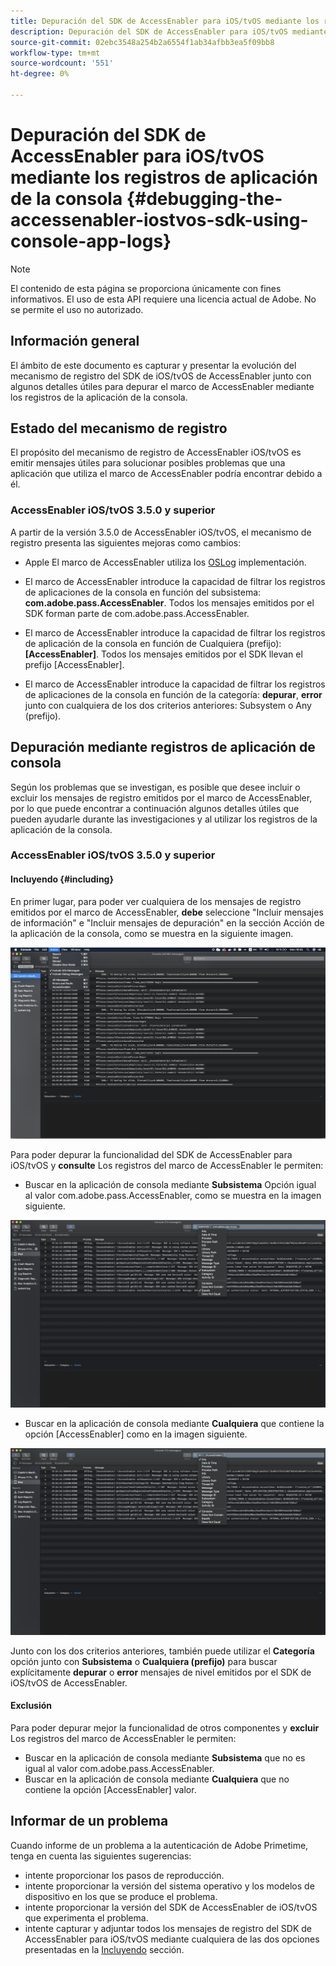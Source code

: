```yaml
---
title: Depuración del SDK de AccessEnabler para iOS/tvOS mediante los registros de aplicación de la consola
description: Depuración del SDK de AccessEnabler para iOS/tvOS mediante los registros de aplicación de la consola
source-git-commit: 02ebc3548a254b2a6554f1ab34afbb3ea5f09bb8
workflow-type: tm+mt
source-wordcount: '551'
ht-degree: 0%

---
```


# Depuración del SDK de AccessEnabler para iOS/tvOS mediante los registros de aplicación de la consola {#debugging-the-accessenabler-iostvos-sdk-using-console-app-logs}

>[!NOTE]
>
>El contenido de esta página se proporciona únicamente con fines informativos. El uso de esta API requiere una licencia actual de Adobe. No se permite el uso no autorizado.


## Información general

El ámbito de este documento es capturar y presentar la evolución del mecanismo de registro del SDK de iOS/tvOS de AccessEnabler junto con algunos detalles útiles para depurar el marco de AccessEnabler mediante los registros de la aplicación de la consola.

## Estado del mecanismo de registro

El propósito del mecanismo de registro de AccessEnabler iOS/tvOS es emitir mensajes útiles para solucionar posibles problemas que una aplicación que utiliza el marco de AccessEnabler podría encontrar debido a él.

### AccessEnabler iOS/tvOS 3.5.0 y superior

A partir de la versión 3.5.0 de AccessEnabler iOS/tvOS, el mecanismo de registro presenta las siguientes mejoras como cambios:

* Apple El marco de AccessEnabler utiliza los [OSLog](https://developer.apple.com/documentation/os/oslog) implementación.

* El marco de AccessEnabler introduce la capacidad de filtrar los registros de aplicaciones de la consola en función del subsistema: **com.adobe.pass.AccessEnabler**. Todos los mensajes emitidos por el SDK forman parte de com.adobe.pass.AccessEnabler.

* El marco de AccessEnabler introduce la capacidad de filtrar los registros de aplicación de la consola en función de Cualquiera (prefijo): **[AccessEnabler]**. Todos los mensajes emitidos por el SDK llevan el prefijo [AccessEnabler].

* El marco de AccessEnabler introduce la capacidad de filtrar los registros de aplicaciones de la consola en función de la categoría: **depurar**, **error** junto con cualquiera de los dos criterios anteriores: Subsystem o Any (prefijo).

## Depuración mediante registros de aplicación de consola

Según los problemas que se investigan, es posible que desee incluir o excluir los mensajes de registro emitidos por el marco de AccessEnabler, por lo que puede encontrar a continuación algunos detalles útiles que pueden ayudarle durante las investigaciones y al utilizar los registros de la aplicación de la consola.


### AccessEnabler iOS/tvOS 3.5.0 y superior

#### Incluyendo {#including}

En primer lugar, para poder ver cualquiera de los mensajes de registro emitidos por el marco de AccessEnabler, **debe** seleccione &quot;Incluir mensajes de información&quot; e &quot;Incluir mensajes de depuración&quot; en la sección Acción de la aplicación de la consola, como se muestra en la siguiente imagen.

![](assets/include-info-debug-msg.png)


Para poder depurar la funcionalidad del SDK de AccessEnabler para iOS/tvOS y **consulte** Los registros del marco de AccessEnabler le permiten:

* Buscar en la aplicación de consola mediante **Subsistema** Opción igual al valor com.adobe.pass.AccessEnabler, como se muestra en la imagen siguiente.

![](assets/subsys-console-app.png)

* Buscar en la aplicación de consola mediante **Cualquiera** que contiene la opción
  [AccessEnabler] como en la imagen siguiente.

![](assets/any-optn-console-app.png)

Junto con los dos criterios anteriores, también puede utilizar el **Categoría** opción junto con **Subsistema** o **Cualquiera (prefijo)** para buscar explícitamente **depurar** o **error** mensajes de nivel emitidos por el SDK de iOS/tvOS de AccessEnabler.

#### Exclusión

Para poder depurar mejor la funcionalidad de otros componentes y **excluir** Los registros del marco de AccessEnabler le permiten:

* Buscar en la aplicación de consola mediante **Subsistema** que no es igual al valor com.adobe.pass.AccessEnabler.
* Buscar en la aplicación de consola mediante **Cualquiera** que no contiene la opción [AccessEnabler] valor.

## Informar de un problema

Cuando informe de un problema a la autenticación de Adobe Primetime, tenga en cuenta las siguientes sugerencias:

* intente proporcionar los pasos de reproducción.
* intente proporcionar la versión del sistema operativo y los modelos de dispositivo en los que se produce el problema.
* intente proporcionar la versión del SDK de AccessEnabler de iOS/tvOS que experimenta el problema.
* intente capturar y adjuntar todos los mensajes de registro del SDK de AccessEnabler para iOS/tvOS mediante cualquiera de las dos opciones presentadas en la [Incluyendo](#including) sección.
